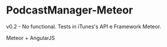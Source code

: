 # PodcastManager-Meteor

v0.2 - No functional. Tests in iTunes's API e Framework Meteor.

Meteor + AngularJS
